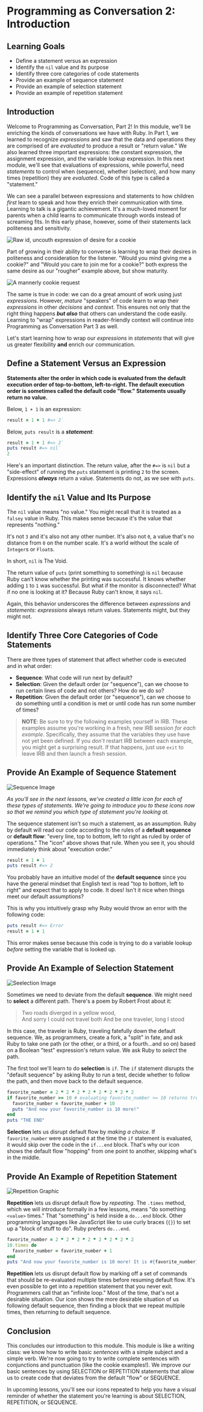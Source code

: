 # Programming as Conversation 2: Introduction

## Learning Goals

* Define a statement versus an expression
* Identify the `nil` value and its purpose
* Identify three core categories of code statements
* Provide an example of sequence statement
* Provide an example of selection statement
* Provide an example of repetition statement

## Introduction

Welcome to Programming as Conversation, Part 2! In this module, we'll be
enriching the kinds of conversations we have with Ruby. In Part 1, we learned to
recognize _expressions_ and saw that the data and operations they are comprised of 
are _evaluated_ to produce a result or "return value." We also learned three 
important expressions: the constant expression, the assignment expression, and the 
variable lookup expression. In this next module, we'll see that evaluations of 
expressions, while powerful, need _statements_ to control when (sequence), whether 
(selection), and how many times (repetition) they are _evaluated_. Code of this 
type is called a "statement."

We can see a parallel between expressions and statements to how children
_first_ learn to speak and how they enrich their communication with time.
Learning to talk is a gigantic achievement. It's a much-loved moment for
parents when a child learns to communicate through words instead of screaming
fits. In this early phase, however, some of their statements lack politeness
and sensitivity.

![Raw id, uncouth expression of desire for a cookie](https://curriculum-content.s3.amazonaws.com/programming-univbasics-2/introduction/Image_92_CookieNOW.png)

Part of growing in their ability to converse is learning to wrap their desires
in politeness and consideration for the listener. "Would you mind giving me a
cookie?" and "Would you care to join me for a cookie?" both express the same
desire as our "rougher" example above, but show maturity.

![A mannerly cookie request](https://curriculum-content.s3.amazonaws.com/programming-univbasics-2/introduction/Image_93_CookiePolite.png)

The same is true in code: we can do a great amount of work using just
_expressions_. However, _mature_ "speakers" of code learn to wrap their
_expressions_ in other _decisions_ and _context_. This ensures not only
that the right thing happens ***but also*** that others can understand the
code easily. Learning to "wrap" expressions in reader-friendly context will
continue into Programming as Conversation Part 3 as well.

Let's start learning how to wrap our _expressions_ in _statements_ that will
give us greater flexibility **and** enrich our communication.

## Define a Statement Versus an Expression

**Statements alter the order in which code is evaluated from the default
execution order of top-to-bottom, left-to-right. The default execution order is
sometimes called the default code "flow." Statements usually return no value.**

Below, `1 + 1` is an expression:

```ruby
result = 1 + 1 #=> 2`
```

Below, `puts result` is a ***statement***:

```ruby
result = 1 + 1 #=> 2`
puts result #=> nil`
2
```

Here's an important distinction. The return value, after the `#=>` is `nil` but
a "side-effect" of running the `puts` statement is printing `2` to the screen.
Expressions ***always*** return a value. Statements do not, as we see with `puts`.

## Identify the `nil` Value and Its Purpose

The `nil` value means "no value." You might recall that it is treated as a 
`falsey` value in Ruby. This makes sense because it's the value that represents
"nothing."

It's not `3` and it's also not any other number. It's also not `0`, a value
that's no distance from `0` on the number scale. It's a world without the scale
of `Integer`s or `Float`s.

In short, `nil` is The Void.

The return value of `puts` (print something to something) is `nil` because
Ruby can't know whether the printing was successful. It knows whether adding
`1` to `1` was successful. But what if the monitor is disconnected? What if no
one is looking at it? Because Ruby can't know, it says `nil`.

Again, this behavior underscores the difference between _expressions_ and
_statements_: _expressions_ always return values. Statements might, but they
might not.

## Identify Three Core Categories of Code Statements

There are three types of statement that affect whether code is executed and
in what order:

* **Sequence**: What code will run next by default?
* **Selection**: Given the default order (or "sequence"), can we choose to run
  certain lines of code and not others? How do we do so?
* **Repetition**: Given the default order (or "sequence"), can we choose to do
  something until a condition is met or until code has run some number of
  times?


> **NOTE**: Be sure to try the following examples yourself in IRB.  These
> examples assume you're working in a fresh, new IRB session _for each
> example_. Specifically, they assume that the variables they use have not yet 
> been defined. If you _don't_ restart IRB between each example, you might get 
> a surprising result. If that happens, just use `exit` to leave IRB and then 
> launch a fresh session.

## Provide An Example of Sequence Statement

![Sequence Image](https://curriculum-content.s3.amazonaws.com/programming-univbasics-2/sequence-and-comments/Sequence_thick.png)

_As you'll see in the next lessons, we've created a little icon for each of
these types of statements. We're going to introduce you to these icons now so that we
remind you which type of statement you're looking at._

The sequence statement isn't so much a statement, as an assumption. Ruby by
default will read our code according to the rules of a **default sequence** or
**default flow**: "every line, top to bottom, left to right as ruled by order
of operations." The "icon" above shows that rule. When you see it, you should
immediately think about "execution order."

```ruby
result = 1 + 1
puts result #=> 2
```

You probably have an intuitive model of the **default sequence** since you
have the general mindset that English text is read "top to bottom, left to
right" and expect that to apply to code. It does! Isn't it nice when things
meet our default assumptions?

This is why you intuitively grasp why Ruby would throw an error with the
following code:

```ruby
puts result #=> Error
result = 1 + 1
```

This error makes sense because this code is trying to do a variable lookup
_before_ setting the variable that is looked up.

## Provide An Example of Selection Statement

![Seelection Image](https://curriculum-content.s3.amazonaws.com/programming-univbasics-2/sequence-and-comments/Selection_thick.png)

Sometimes we need to deviate from the default **sequence**. We might need to
**select** a different path. There's a poem by Robert Frost about it:

> Two roads diverged in a yellow wood,  
> And sorry I could not travel both 
> And be one traveler, long I stood 

In this case, the traveler is Ruby, traveling fatefully down the default
sequence. We, as programmers, create a fork, a "split" in fate, and ask Ruby to
take one path (or the other, or a third, or a fourth...and so on) based on a
Boolean "test" expression's return value. We ask Ruby to _select_ the path.

The first tool we'll learn to do **selection** is `if`. The `if` statement
disrupts the "default sequence" by asking Ruby to run a test, decide whether to
follow the path, and then move back to the default sequence.

```ruby
favorite_number = 2 * 2 * 2 * 2 * 2 * 2 * 2 * 2
if favorite_number >= 10 # evaluating favorite_number >= 10 returns true
  favorite_number = favorite_number + 10
  puts "And now your favorite_number is 10 more!"
end
puts "THE END"
```

**Selection** lets us disrupt default flow by _making a choice_. If `favorite_number`
were assigned `0` at the time the `if` statement is evaluated, it would skip over
the code in the `if...end` block. That's why our icon shows the default
flow "hopping" from one point to another, skipping what's in the middle.

## Provide An Example of Repetition Statement

![Repetition Graphic](https://curriculum-content.s3.amazonaws.com/programming-univbasics-2/sequence-and-comments/Repetition_thick.png)

**Repetition** lets us disrupt default flow by _repeating_. The `.times`
method, which we will introduce formally in a few lessons, means "do something
`<value>` times." That "something" is held inside a `do...end` block. Other
programming languages like JavaScript like to use curly braces (`{}`) to set up
a "block of stuff to do". Ruby prefers `do...end`.

```ruby
favorite_number = 2 * 2 * 2 * 2 * 2 * 2 * 2 * 2
10.times do
  favorite_number = favorite_number + 1
end
puts "And now your favorite_number is 10 more! It is #{favorite_number}"
```

**Repetition** lets us disrupt default flow by marking off a set of commands that
should be re-evaluated multiple times before resuming default flow. It's even
possible to get into a repetition statement that you never exit. Programmers
call that an "infinite loop." Most of the time, that's not a desirable situation.
Our icon shows the more desirable situation of us following default sequence, then
finding a block that we repeat multiple times, then returning to default sequence.

## Conclusion

This concludes our introduction to this module. This module is like a writing
class: we know how to write basic _sentences_ with a simple subject and a
simple verb. We're now going to try to write complete sentences with
conjunctions and punctuation (like the cookie examples!). We improve our basic
sentences by using SELECTION or REPETITION statements that allow us to create
code that deviates from the default "flow" or SEQUENCE.

In upcoming lessons, you'll see our icons repeated to help you have a visual
reminder of whether the statement you're learning is about SELECTION, REPETITION,
or SEQUENCE.
